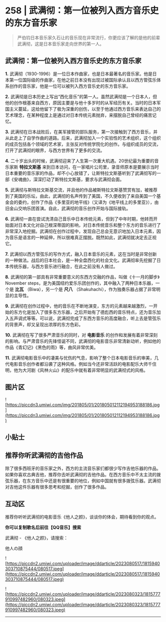 # 258 | 武满彻：第一位被列入西方音乐史的东方音乐家

> 严伯钧日本音乐家久石让的音乐现在非常流行，你更应该了解的是他的前辈武满彻，这是日本音乐家走向世界的第一人。

## 武满彻：第一位被列入西方音乐史的东方音乐家

 **1.** 武满彻（1930-1996）是一位日本作曲家，也是日本最著名的音乐家。他是日本第一位国际级的作曲家，在他之前日本没有出现过被国际承认且以西方管弦乐体系创作的音乐家，他是一位可以被列入西方音乐史的东方音乐家。

 **2.** 武满彻是日本历史上写出“西化音乐”的第一人。虽然武满彻是一个日本人，但他的创作根基来自西方，原因主要是与他十多岁时的从军经历有关。当时的日本军国主义蔓延，这给他留下了极为深重的创伤，以至于他通过西方音乐来表达自己的艺术理念，在某种程度上是通过对日本传统元素抛弃，来摆脱自己曾经的痛苦记忆。

 **3.** 武满彻在日本战败后，在美军接管的部队服务，第一次接触到了西方音乐，并从此走上了自学作曲的道路。后来，武满彻加入一个实验性的艺术组织，这个组织的成员包括各个领域的艺术家，主张反对传统学院化的创作。与组织成员的交流，打开了武满彻的眼界，与西方世界有了更多的交流。

 **4.** 二十岁出头的时候，武满彻迎来了人生第一次重大机遇。20世纪最为重要的音乐家斯 **特拉文斯基** 来到日本访问，在一家唱片公司里，录音师原本是要展示当时日本重要的音乐家的作品，却不小心放错了，让斯特拉文斯基听到了武满彻写的一部《安魂曲》，深深打动了斯特拉文斯基，要求与武满彻会面。

 **5.** 武满彻与斯特拉文斯基交流，并且他的作品被斯特拉文斯基赞赏有加，被推荐到了美国的乐坛，由此，武满彻的名声传到了美国，不久便收到了来自美国一个基金会的委约，创作了作品《多里亚的地平线》（又译为《地平线上的多里亚》），由旧金山交响乐团首演。自此，武满彻的音乐创作开始与国际接轨。

 **6.** 武满彻一直在尝试洗清自己音乐中日本传统元素，但到了中年时期，他转而开始面对日本文化对自己根深蒂固的影响，对日本传统音乐和整个东方的音乐进行了非常深入地挖掘。武满彻在创作过程中，发现自己总会无意识地加入日本元素，因为音乐是语言的一种延伸，所以很难真正摆脱。既然如此，武满彻就决定去正视它。

 **7.** 武满彻以西方管弦乐的写作方式，融入日本音乐的元素，这在当时是非常创新的一种做法。战后的日本社会，是一种全盘西化的社会文化。武满彻率先挖掘了日本传统乐器，与西方音乐进行融合，在此之前没有人做过。

 **8.** 武满彻的第一部具有非常重要意义的东西方交融的作品，叫做《十一月的脚步》November steps，是为美国纽约爱乐乐团创作的，其中融入了两种日本乐器，一个是 **比瓦** （Biwa），另一个是 **尺八** （Shakuhachi），作为独奏乐器占据了非常明显的主导性。

 **9.** 武满彻在创作过程中，他的音乐在不断地演变，东方的元素越来越激烈，一开始的东方化是加入了很多东方乐器，之后开始有了德彪西的音乐特点，还为音乐加入五声调式等等。可以说，武满彻完成了东西方音乐的高度融合，听上去是管弦乐的背景声，却又呈现出浓厚的东方色彩。

 **10.** 武满彻在写了很多严肃音乐的同时，对 **电影音乐** 的创作和发展有着非常深刻的影响。与严肃音乐的先锋怪诞不同，武满彻的电影音乐非常清新动听，例如他的作品《青幻记》《黑色的雨》等，曲风非常优美。

 **11.** 武满彻电影音乐中的凄美与忧伤的气息，影响了整个日本电影音乐的审美，几代电影音乐创作者都沿袭了这种风格。例如当今还非常活跃的电影配乐大师千住明，他为大河剧《风林火山》的配乐中就有着非常明显的武满彻式的风格。

## 图片区

![https://piccdn3.umiwi.com/img/201805/01/201805012112194953188186.jpg](https://piccdn3.umiwi.com/img/201805/01/201805012112194953188186.jpg)

## 小贴士

## 推荐你听武满彻的吉他作品

除了很多西班牙的音乐家之外，西方的主流音乐家们都很少写作吉他乐器的作品。如果你喜欢古典吉他，推荐你去听武满彻的吉他作品。在西方音乐中不太主流的拨弦乐器，在东方音乐中还是有很重要的地位，例如中国就有很多拨弦乐器。武满彻对吉他这件乐器有很多思考和挖掘，创作了很多作品。

## 互动区

推荐你听听武满彻的电影音乐《他人之颜》，谈谈你的体会，期待看到你的观点。

 **你可以复制歌名后前往【QQ音乐】搜索**

武满彻 - 《他人之颜》，请搜索：

他人の顔

![https://piccdn2.umiwi.com/uploader/image/ddarticle/2023080517/1815940303710875444/080517.jpeg](https://piccdn2.umiwi.com/uploader/image/ddarticle/2023080517/1815940303710875444/080517.jpeg)

![https://piccdn2.umiwi.com/uploader/image/ddarticle/2023080323/1815777910997482960/080323.jpeg](https://piccdn2.umiwi.com/uploader/image/ddarticle/2023080323/1815777910997482960/080323.jpeg)

---
